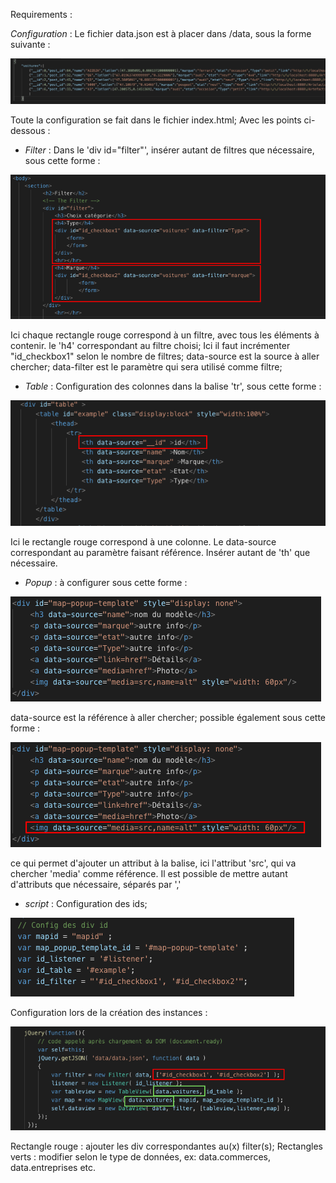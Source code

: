 Requirements :

_Configuration_ :
Le fichier data.json est à placer dans /data, sous la forme suivante : 

![img5](img/img5.png)

Toute la configuration se fait dans le fichier index.html;
Avec les points ci-dessous :

- _Filter_ :
Dans le 'div id="filter"', insérer autant de filtres que nécessaire, sous cette forme :

![img1](img/img1.png)

Ici chaque rectangle rouge correspond à un filtre, avec tous les éléments à contenir.
le 'h4' correspondant au filtre choisi;
Ici il faut incrémenter "id_checkbox1" selon le nombre de filtres;
data-source est la source à aller chercher;
data-filter est le paramètre qui sera utilisé comme filtre;

    
- _Table_ :
Configuration des colonnes dans la balise 'tr', sous cette forme : 

![img2](img/img2.png)

Ici le rectangle rouge correspond à une colonne.
Le data-source correspondant au paramètre faisant référence.
Insérer autant de 'th' que nécessaire.

- _Popup_ : 
à configurer sous cette forme : 

![img3](img/img3.png)

data-source est la référence à aller chercher;
possible également sous cette forme :  

![img3](img/img3_2.png)

ce qui permet d'ajouter un attribut à la balise, ici l'attribut 'src', qui va chercher 'media' comme référence.
Il est possible de mettre autant d'attributs que nécessaire, séparés par ','

- _script_ :
Configuration des ids;

![img4](img/img4.png)

Configuration lors de la création des instances : 

![img6](img/img6.png)

Rectangle rouge : ajouter les div correspondantes au(x) filter(s);
Rectangles verts : modifier selon le type de données, ex: data.commerces, data.entreprises etc.
